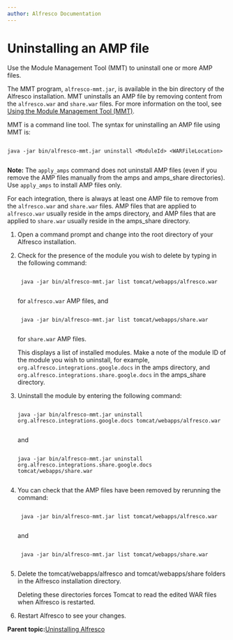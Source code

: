```yaml
---
author: Alfresco Documentation
---
```


# Uninstalling an AMP file

Use the Module Management Tool \(MMT\) to uninstall one or more AMP files.

The MMT program, `alfresco-mmt.jar`, is available in the bin directory of the Alfresco installation. MMT uninstalls an AMP file by removing content from the `alfresco.war` and `share.war` files. For more information on the tool, see [Using the Module Management Tool \(MMT\)](../concepts/dev-extensions-modules-management-tool.md).

MMT is a command line tool. The syntax for uninstalling an AMP file using MMT is:

```

java -jar bin/alfresco-mmt.jar ﻿uninstall <ModuleId> <WARFileLocation>
            
```

**Note:** The `apply_amps` command does not uninstall AMP files \(even if you remove the AMP files manually from the amps and amps\_share directories\). Use `apply_amps` to install AMP files only.

For each integration, there is always at least one AMP file to remove from the `alfresco.war` and `share.war` files. AMP files that are applied to `alfresco.war` usually reside in the amps directory, and AMP files that are applied to `share.war` usually reside in the amps\_share directory.

1.  Open a command prompt and change into the root directory of your Alfresco installation.

2.  Check for the presence of the module you wish to delete by typing in the following command:

    ```
    
    ﻿ java -jar bin/alfresco-mmt.jar list tomcat/webapps/alfresco.war                        
                        
    ```

    for `alfresco.war` AMP files, and

    ```
    
    ﻿ java -jar bin/alfresco-mmt.jar list tomcat/webapps/share.war                        
                        
    ```

    for `share.war` AMP files.

    This displays a list of installed modules. Make a note of the module ID of the module you wish to uninstall, for example, `﻿org.alfresco.integrations.google.docs` in the amps directory, and `org.alfresco.integrations.share.google.docs` in the amps\_share directory.

3.  Uninstall the module by entering the following command:

    ```
    
    java -jar bin/alfresco-mmt.jar uninstall ﻿org.alfresco.integrations.google.docs tomcat/webapps/alfresco.war                       
                        
    ```

    and

    ```
    
    java -jar bin/alfresco-mmt.jar uninstall ﻿org.alfresco.integrations.share.google.docs tomcat/webapps/share.war                       
                        
    ```

4.  You can check that the AMP files have been removed by rerunning the command:

    ```
    
    ﻿ java -jar bin/alfresco-mmt.jar list tomcat/webapps/alfresco.war                        
                        
    ```

    and

    ```
    
    ﻿ java -jar bin/alfresco-mmt.jar list tomcat/webapps/share.war                        
                        
    ```

5.  Delete the tomcat/webapps/alfresco and tomcat/webapps/share folders in the Alfresco installation directory.

    Deleting these directories forces Tomcat to read the edited WAR files when Alfresco is restarted.

6.  Restart Alfresco to see your changes.


**Parent topic:**[Uninstalling Alfresco](../concepts/uninstall-overview.md)

